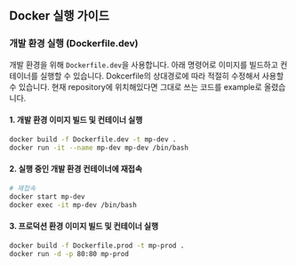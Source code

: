 ## Docker 실행 가이드

### 개발 환경 실행 (Dockerfile.dev)

개발 환경을 위해 `Dockerfile.dev`을 사용합니다. 아래 명령어로 이미지를 빌드하고 컨테이너를 실행할 수 있습니다.
Dokcerfile의 상대경로에 따라 적절히 수정해서 사용할 수 있습니다. 현재 repository에 위치해있다면 그대로 쓰는 코드를 example로 올렸습니다.
#### 1. 개발 환경 이미지 빌드 및 컨테이너 실행
```bash
docker build -f Dockerfile.dev -t mp-dev .
docker run -it --name mp-dev mp-dev /bin/bash
```
#### 2. 실행 중인 개발 환경 컨테이너에 재접속
```bash
# 재접속
docker start mp-dev
docker exec -it mp-dev /bin/bash
```
#### 3. 프로덕션 환경 이미지 빌드 및 컨테이너 실행
```bash
docker build -f Dockerfile.prod -t mp-prod .
docker run -d -p 80:80 mp-prod
```

